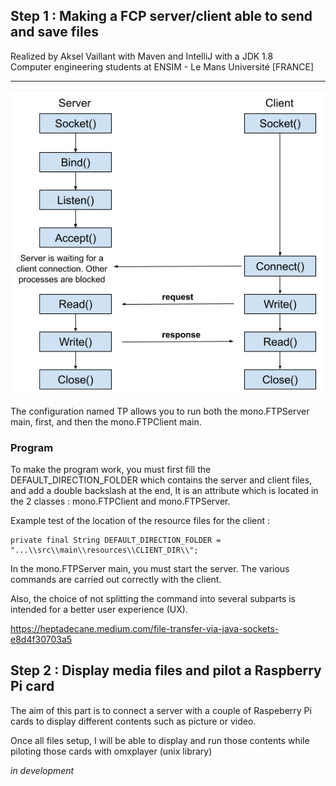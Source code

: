 ## Step 1 : Making a FCP server/client able to send and save files
Realized by Aksel Vaillant with Maven and IntelliJ with a JDK 1.8   
Computer engineering students at ENSIM - Le Mans Université [FRANCE]   
 
------------------

![img.png](img.png)

The configuration named TP allows you to run both the mono.FTPServer main, first, and then the mono.FTPClient main.

### Program
To make the program work, you must first fill the DEFAULT_DIRECTION_FOLDER 
which contains the server and client files, and add a double backslash at the end, 
It is an attribute which is located in the 2 classes : mono.FTPClient and mono.FTPServer.

Example test of the location of the resource files for the client :

    private final String DEFAULT_DIRECTION_FOLDER = "...\\src\\main\\resources\\CLIENT_DIR\\";

In the mono.FTPServer main, you must start the server. 
The various commands are carried out correctly with the client.

Also, the choice of not splitting the command into several subparts is intended for a better user experience (UX). 

https://heptadecane.medium.com/file-transfer-via-java-sockets-e8d4f30703a5

## Step 2 : Display media files and pilot a Raspberry Pi card 

The aim of this part is to connect a server with a couple of Raspeberry Pi cards to display different contents such as picture or video. 

Once all files setup, I will be able to display and run those contents while piloting those cards with omxplayer (unix library)

<em>in development</em>
